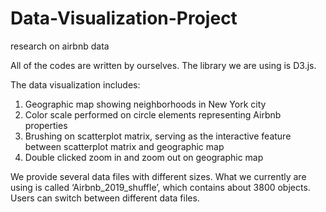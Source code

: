 # Data-Visualization-Project
research on airbnb data

All of the codes are written by ourselves. The library we are using is D3.js. 

The data visualization includes:

1.	Geographic map showing neighborhoods in New York city 
2.	Color scale performed on circle elements representing Airbnb properties
3.	Brushing on scatterplot matrix, serving as the interactive feature between scatterplot matrix and geographic map
4.	Double clicked zoom in and zoom out on geographic map

We provide several data files with different sizes. What we currently are using is called ‘Airbnb_2019_shuffle’, which contains about 3800 objects. Users can switch between different data files.  

